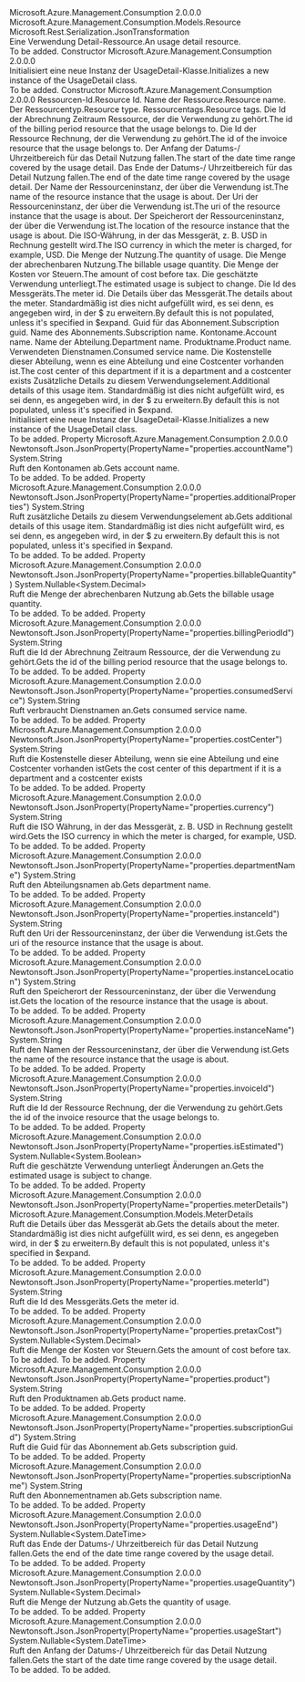 <Type Name="UsageDetail" FullName="Microsoft.Azure.Management.Consumption.Models.UsageDetail">
  <TypeSignature Language="C#" Value="public class UsageDetail : Microsoft.Azure.Management.Consumption.Models.Resource" />
  <TypeSignature Language="ILAsm" Value=".class public auto ansi beforefieldinit UsageDetail extends Microsoft.Azure.Management.Consumption.Models.Resource" />
  <TypeSignature Language="DocId" Value="T:Microsoft.Azure.Management.Consumption.Models.UsageDetail" />
  <TypeSignature Language="VB.NET" Value="Public Class UsageDetail&#xA;Inherits Resource" />
  <TypeSignature Language="F#" Value="type UsageDetail = class&#xA;    inherit Resource" />
  <AssemblyInfo>
    <AssemblyName>Microsoft.Azure.Management.Consumption</AssemblyName>
    <AssemblyVersion>2.0.0.0</AssemblyVersion>
  </AssemblyInfo>
  <Base>
    <BaseTypeName>Microsoft.Azure.Management.Consumption.Models.Resource</BaseTypeName>
  </Base>
  <Interfaces />
  <Attributes>
    <Attribute>
      <AttributeName>Microsoft.Rest.Serialization.JsonTransformation</AttributeName>
    </Attribute>
  </Attributes>
  <Docs>
    <summary>
            <span data-ttu-id="986f1-101">Eine Verwendung Detail-Ressource.</span><span class="sxs-lookup"><span data-stu-id="986f1-101">An usage detail resource.</span></span>
            </summary>
    <remarks>To be added.</remarks>
  </Docs>
  <Members>
    <Member MemberName=".ctor">
      <MemberSignature Language="C#" Value="public UsageDetail ();" />
      <MemberSignature Language="ILAsm" Value=".method public hidebysig specialname rtspecialname instance void .ctor() cil managed" />
      <MemberSignature Language="DocId" Value="M:Microsoft.Azure.Management.Consumption.Models.UsageDetail.#ctor" />
      <MemberSignature Language="VB.NET" Value="Public Sub New ()" />
      <MemberType>Constructor</MemberType>
      <AssemblyInfo>
        <AssemblyName>Microsoft.Azure.Management.Consumption</AssemblyName>
        <AssemblyVersion>2.0.0.0</AssemblyVersion>
      </AssemblyInfo>
      <Parameters />
      <Docs>
        <summary>
            <span data-ttu-id="986f1-102">Initialisiert eine neue Instanz der UsageDetail-Klasse.</span><span class="sxs-lookup"><span data-stu-id="986f1-102">Initializes a new instance of the UsageDetail class.</span></span>
            </summary>
        <remarks>To be added.</remarks>
      </Docs>
    </Member>
    <Member MemberName=".ctor">
      <MemberSignature Language="C#" Value="public UsageDetail (string id = null, string name = null, string type = null, System.Collections.Generic.IDictionary&lt;string,string&gt; tags = null, string billingPeriodId = null, string invoiceId = null, Nullable&lt;DateTime&gt; usageStart = null, Nullable&lt;DateTime&gt; usageEnd = null, string instanceName = null, string instanceId = null, string instanceLocation = null, string currency = null, Nullable&lt;decimal&gt; usageQuantity = null, Nullable&lt;decimal&gt; billableQuantity = null, Nullable&lt;decimal&gt; pretaxCost = null, Nullable&lt;bool&gt; isEstimated = null, string meterId = null, Microsoft.Azure.Management.Consumption.Models.MeterDetails meterDetails = null, string subscriptionGuid = null, string subscriptionName = null, string accountName = null, string departmentName = null, string product = null, string consumedService = null, string costCenter = null, string additionalProperties = null);" />
      <MemberSignature Language="ILAsm" Value=".method public hidebysig specialname rtspecialname instance void .ctor(string id, string name, string type, class System.Collections.Generic.IDictionary`2&lt;string, string&gt; tags, string billingPeriodId, string invoiceId, valuetype System.Nullable`1&lt;valuetype System.DateTime&gt; usageStart, valuetype System.Nullable`1&lt;valuetype System.DateTime&gt; usageEnd, string instanceName, string instanceId, string instanceLocation, string currency, valuetype System.Nullable`1&lt;valuetype System.Decimal&gt; usageQuantity, valuetype System.Nullable`1&lt;valuetype System.Decimal&gt; billableQuantity, valuetype System.Nullable`1&lt;valuetype System.Decimal&gt; pretaxCost, valuetype System.Nullable`1&lt;bool&gt; isEstimated, string meterId, class Microsoft.Azure.Management.Consumption.Models.MeterDetails meterDetails, string subscriptionGuid, string subscriptionName, string accountName, string departmentName, string product, string consumedService, string costCenter, string additionalProperties) cil managed" />
      <MemberSignature Language="DocId" Value="M:Microsoft.Azure.Management.Consumption.Models.UsageDetail.#ctor(System.String,System.String,System.String,System.Collections.Generic.IDictionary{System.String,System.String},System.String,System.String,System.Nullable{System.DateTime},System.Nullable{System.DateTime},System.String,System.String,System.String,System.String,System.Nullable{System.Decimal},System.Nullable{System.Decimal},System.Nullable{System.Decimal},System.Nullable{System.Boolean},System.String,Microsoft.Azure.Management.Consumption.Models.MeterDetails,System.String,System.String,System.String,System.String,System.String,System.String,System.String,System.String)" />
      <MemberSignature Language="F#" Value="new Microsoft.Azure.Management.Consumption.Models.UsageDetail : string * string * string * System.Collections.Generic.IDictionary&lt;string, string&gt; * string * string * Nullable&lt;DateTime&gt; * Nullable&lt;DateTime&gt; * string * string * string * string * Nullable&lt;decimal&gt; * Nullable&lt;decimal&gt; * Nullable&lt;decimal&gt; * Nullable&lt;bool&gt; * string * Microsoft.Azure.Management.Consumption.Models.MeterDetails * string * string * string * string * string * string * string * string -&gt; Microsoft.Azure.Management.Consumption.Models.UsageDetail" Usage="new Microsoft.Azure.Management.Consumption.Models.UsageDetail (id, name, type, tags, billingPeriodId, invoiceId, usageStart, usageEnd, instanceName, instanceId, instanceLocation, currency, usageQuantity, billableQuantity, pretaxCost, isEstimated, meterId, meterDetails, subscriptionGuid, subscriptionName, accountName, departmentName, product, consumedService, costCenter, additionalProperties)" />
      <MemberType>Constructor</MemberType>
      <AssemblyInfo>
        <AssemblyName>Microsoft.Azure.Management.Consumption</AssemblyName>
        <AssemblyVersion>2.0.0.0</AssemblyVersion>
      </AssemblyInfo>
      <Parameters>
        <Parameter Name="id" Type="System.String" />
        <Parameter Name="name" Type="System.String" />
        <Parameter Name="type" Type="System.String" />
        <Parameter Name="tags" Type="System.Collections.Generic.IDictionary&lt;System.String,System.String&gt;" />
        <Parameter Name="billingPeriodId" Type="System.String" />
        <Parameter Name="invoiceId" Type="System.String" />
        <Parameter Name="usageStart" Type="System.Nullable&lt;System.DateTime&gt;" />
        <Parameter Name="usageEnd" Type="System.Nullable&lt;System.DateTime&gt;" />
        <Parameter Name="instanceName" Type="System.String" />
        <Parameter Name="instanceId" Type="System.String" />
        <Parameter Name="instanceLocation" Type="System.String" />
        <Parameter Name="currency" Type="System.String" />
        <Parameter Name="usageQuantity" Type="System.Nullable&lt;System.Decimal&gt;" />
        <Parameter Name="billableQuantity" Type="System.Nullable&lt;System.Decimal&gt;" />
        <Parameter Name="pretaxCost" Type="System.Nullable&lt;System.Decimal&gt;" />
        <Parameter Name="isEstimated" Type="System.Nullable&lt;System.Boolean&gt;" />
        <Parameter Name="meterId" Type="System.String" />
        <Parameter Name="meterDetails" Type="Microsoft.Azure.Management.Consumption.Models.MeterDetails" />
        <Parameter Name="subscriptionGuid" Type="System.String" />
        <Parameter Name="subscriptionName" Type="System.String" />
        <Parameter Name="accountName" Type="System.String" />
        <Parameter Name="departmentName" Type="System.String" />
        <Parameter Name="product" Type="System.String" />
        <Parameter Name="consumedService" Type="System.String" />
        <Parameter Name="costCenter" Type="System.String" />
        <Parameter Name="additionalProperties" Type="System.String" />
      </Parameters>
      <Docs>
        <param name="id"><span data-ttu-id="986f1-103">Ressourcen-Id.</span><span class="sxs-lookup"><span data-stu-id="986f1-103">Resource Id.</span></span></param>
        <param name="name"><span data-ttu-id="986f1-104">Name der Ressource.</span><span class="sxs-lookup"><span data-stu-id="986f1-104">Resource name.</span></span></param>
        <param name="type"><span data-ttu-id="986f1-105">Der Ressourcentyp.</span><span class="sxs-lookup"><span data-stu-id="986f1-105">Resource type.</span></span></param>
        <param name="tags"><span data-ttu-id="986f1-106">Ressourcentags.</span><span class="sxs-lookup"><span data-stu-id="986f1-106">Resource tags.</span></span></param>
        <param name="billingPeriodId"><span data-ttu-id="986f1-107">Die Id der Abrechnung Zeitraum Ressource, der die Verwendung zu gehört.</span><span class="sxs-lookup"><span data-stu-id="986f1-107">The id of the billing period resource that the usage belongs to.</span></span></param>
        <param name="invoiceId"><span data-ttu-id="986f1-108">Die Id der Ressource Rechnung, der die Verwendung zu gehört.</span><span class="sxs-lookup"><span data-stu-id="986f1-108">The id of the invoice resource that the usage belongs to.</span></span></param>
        <param name="usageStart"><span data-ttu-id="986f1-109">Der Anfang der Datums-/ Uhrzeitbereich für das Detail Nutzung fallen.</span><span class="sxs-lookup"><span data-stu-id="986f1-109">The start of the date time range covered by the usage detail.</span></span></param>
        <param name="usageEnd"><span data-ttu-id="986f1-110">Das Ende der Datums-/ Uhrzeitbereich für das Detail Nutzung fallen.</span><span class="sxs-lookup"><span data-stu-id="986f1-110">The end of the date time range covered by the usage detail.</span></span></param>
        <param name="instanceName"><span data-ttu-id="986f1-111">Der Name der Ressourceninstanz, der über die Verwendung ist.</span><span class="sxs-lookup"><span data-stu-id="986f1-111">The name of the resource instance that the usage is about.</span></span></param>
        <param name="instanceId"><span data-ttu-id="986f1-112">Der Uri der Ressourceninstanz, der über die Verwendung ist.</span><span class="sxs-lookup"><span data-stu-id="986f1-112">The uri of the resource instance that the usage is about.</span></span></param>
        <param name="instanceLocation"><span data-ttu-id="986f1-113">Der Speicherort der Ressourceninstanz, der über die Verwendung ist.</span><span class="sxs-lookup"><span data-stu-id="986f1-113">The location of the resource instance that the usage is about.</span></span></param>
        <param name="currency"><span data-ttu-id="986f1-114">Die ISO-Währung, in der das Messgerät, z. B. USD in Rechnung gestellt wird.</span><span class="sxs-lookup"><span data-stu-id="986f1-114">The ISO currency in which the meter is charged, for example, USD.</span></span></param>
        <param name="usageQuantity"><span data-ttu-id="986f1-115">Die Menge der Nutzung.</span><span class="sxs-lookup"><span data-stu-id="986f1-115">The quantity of usage.</span></span></param>
        <param name="billableQuantity"><span data-ttu-id="986f1-116">Die Menge der abrechenbaren Nutzung.</span><span class="sxs-lookup"><span data-stu-id="986f1-116">The billable usage quantity.</span></span></param>
        <param name="pretaxCost"><span data-ttu-id="986f1-117">Die Menge der Kosten vor Steuern.</span><span class="sxs-lookup"><span data-stu-id="986f1-117">The amount of cost before tax.</span></span></param>
        <param name="isEstimated"><span data-ttu-id="986f1-118">Die geschätzte Verwendung unterliegt.</span><span class="sxs-lookup"><span data-stu-id="986f1-118">The estimated usage is subject to change.</span></span></param>
        <param name="meterId"><span data-ttu-id="986f1-119">Die Id des Messgeräts.</span><span class="sxs-lookup"><span data-stu-id="986f1-119">The meter id.</span></span></param>
        <param name="meterDetails"><span data-ttu-id="986f1-120">Die Details über das Messgerät.</span><span class="sxs-lookup"><span data-stu-id="986f1-120">The details about the meter.</span></span> <span data-ttu-id="986f1-121">Standardmäßig ist dies nicht aufgefüllt wird, es sei denn, es angegeben wird, in der $ zu erweitern.</span><span class="sxs-lookup"><span data-stu-id="986f1-121">By default this is not populated, unless it's specified in $expand.</span></span></param>
        <param name="subscriptionGuid"><span data-ttu-id="986f1-122">Guid für das Abonnement.</span><span class="sxs-lookup"><span data-stu-id="986f1-122">Subscription guid.</span></span></param>
        <param name="subscriptionName"><span data-ttu-id="986f1-123">Name des Abonnements.</span><span class="sxs-lookup"><span data-stu-id="986f1-123">Subscription name.</span></span></param>
        <param name="accountName"><span data-ttu-id="986f1-124">Kontoname.</span><span class="sxs-lookup"><span data-stu-id="986f1-124">Account name.</span></span></param>
        <param name="departmentName"><span data-ttu-id="986f1-125">Name der Abteilung.</span><span class="sxs-lookup"><span data-stu-id="986f1-125">Department name.</span></span></param>
        <param name="product"><span data-ttu-id="986f1-126">Produktname.</span><span class="sxs-lookup"><span data-stu-id="986f1-126">Product name.</span></span></param>
        <param name="consumedService"><span data-ttu-id="986f1-127">Verwendeten Dienstnamen.</span><span class="sxs-lookup"><span data-stu-id="986f1-127">Consumed service name.</span></span></param>
        <param name="costCenter"><span data-ttu-id="986f1-128">Die Kostenstelle dieser Abteilung, wenn es eine Abteilung und eine Costcenter vorhanden ist.</span><span class="sxs-lookup"><span data-stu-id="986f1-128">The cost center of this department if it is a department and a costcenter exists</span></span></param>
        <param name="additionalProperties"><span data-ttu-id="986f1-129">Zusätzliche Details zu diesem Verwendungselement.</span><span class="sxs-lookup"><span data-stu-id="986f1-129">Additional details of this usage item.</span></span> <span data-ttu-id="986f1-130">Standardmäßig ist dies nicht aufgefüllt wird, es sei denn, es angegeben wird, in der $ zu erweitern.</span><span class="sxs-lookup"><span data-stu-id="986f1-130">By default this is not populated, unless it's specified in $expand.</span></span></param>
        <summary>
            <span data-ttu-id="986f1-131">Initialisiert eine neue Instanz der UsageDetail-Klasse.</span><span class="sxs-lookup"><span data-stu-id="986f1-131">Initializes a new instance of the UsageDetail class.</span></span>
            </summary>
        <remarks>To be added.</remarks>
      </Docs>
    </Member>
    <Member MemberName="AccountName">
      <MemberSignature Language="C#" Value="public string AccountName { get; }" />
      <MemberSignature Language="ILAsm" Value=".property instance string AccountName" />
      <MemberSignature Language="DocId" Value="P:Microsoft.Azure.Management.Consumption.Models.UsageDetail.AccountName" />
      <MemberSignature Language="VB.NET" Value="Public ReadOnly Property AccountName As String" />
      <MemberSignature Language="F#" Value="member this.AccountName : string" Usage="Microsoft.Azure.Management.Consumption.Models.UsageDetail.AccountName" />
      <MemberType>Property</MemberType>
      <AssemblyInfo>
        <AssemblyName>Microsoft.Azure.Management.Consumption</AssemblyName>
        <AssemblyVersion>2.0.0.0</AssemblyVersion>
      </AssemblyInfo>
      <Attributes>
        <Attribute>
          <AttributeName>Newtonsoft.Json.JsonProperty(PropertyName="properties.accountName")</AttributeName>
        </Attribute>
      </Attributes>
      <ReturnValue>
        <ReturnType>System.String</ReturnType>
      </ReturnValue>
      <Docs>
        <summary>
            <span data-ttu-id="986f1-132">Ruft den Kontonamen ab.</span><span class="sxs-lookup"><span data-stu-id="986f1-132">Gets account name.</span></span>
            </summary>
        <value>To be added.</value>
        <remarks>To be added.</remarks>
      </Docs>
    </Member>
    <Member MemberName="AdditionalProperties">
      <MemberSignature Language="C#" Value="public string AdditionalProperties { get; }" />
      <MemberSignature Language="ILAsm" Value=".property instance string AdditionalProperties" />
      <MemberSignature Language="DocId" Value="P:Microsoft.Azure.Management.Consumption.Models.UsageDetail.AdditionalProperties" />
      <MemberSignature Language="VB.NET" Value="Public ReadOnly Property AdditionalProperties As String" />
      <MemberSignature Language="F#" Value="member this.AdditionalProperties : string" Usage="Microsoft.Azure.Management.Consumption.Models.UsageDetail.AdditionalProperties" />
      <MemberType>Property</MemberType>
      <AssemblyInfo>
        <AssemblyName>Microsoft.Azure.Management.Consumption</AssemblyName>
        <AssemblyVersion>2.0.0.0</AssemblyVersion>
      </AssemblyInfo>
      <Attributes>
        <Attribute>
          <AttributeName>Newtonsoft.Json.JsonProperty(PropertyName="properties.additionalProperties")</AttributeName>
        </Attribute>
      </Attributes>
      <ReturnValue>
        <ReturnType>System.String</ReturnType>
      </ReturnValue>
      <Docs>
        <summary>
            <span data-ttu-id="986f1-133">Ruft zusätzliche Details zu diesem Verwendungselement ab.</span><span class="sxs-lookup"><span data-stu-id="986f1-133">Gets additional details of this usage item.</span></span> <span data-ttu-id="986f1-134">Standardmäßig ist dies nicht aufgefüllt wird, es sei denn, es angegeben wird, in der $ zu erweitern.</span><span class="sxs-lookup"><span data-stu-id="986f1-134">By default this is not populated, unless it's specified in $expand.</span></span>
            </summary>
        <value>To be added.</value>
        <remarks>To be added.</remarks>
      </Docs>
    </Member>
    <Member MemberName="BillableQuantity">
      <MemberSignature Language="C#" Value="public Nullable&lt;decimal&gt; BillableQuantity { get; }" />
      <MemberSignature Language="ILAsm" Value=".property instance valuetype System.Nullable`1&lt;valuetype System.Decimal&gt; BillableQuantity" />
      <MemberSignature Language="DocId" Value="P:Microsoft.Azure.Management.Consumption.Models.UsageDetail.BillableQuantity" />
      <MemberSignature Language="VB.NET" Value="Public ReadOnly Property BillableQuantity As Nullable(Of Decimal)" />
      <MemberSignature Language="F#" Value="member this.BillableQuantity : Nullable&lt;decimal&gt;" Usage="Microsoft.Azure.Management.Consumption.Models.UsageDetail.BillableQuantity" />
      <MemberType>Property</MemberType>
      <AssemblyInfo>
        <AssemblyName>Microsoft.Azure.Management.Consumption</AssemblyName>
        <AssemblyVersion>2.0.0.0</AssemblyVersion>
      </AssemblyInfo>
      <Attributes>
        <Attribute>
          <AttributeName>Newtonsoft.Json.JsonProperty(PropertyName="properties.billableQuantity")</AttributeName>
        </Attribute>
      </Attributes>
      <ReturnValue>
        <ReturnType>System.Nullable&lt;System.Decimal&gt;</ReturnType>
      </ReturnValue>
      <Docs>
        <summary>
            <span data-ttu-id="986f1-135">Ruft die Menge der abrechenbaren Nutzung ab.</span><span class="sxs-lookup"><span data-stu-id="986f1-135">Gets the billable usage quantity.</span></span>
            </summary>
        <value>To be added.</value>
        <remarks>To be added.</remarks>
      </Docs>
    </Member>
    <Member MemberName="BillingPeriodId">
      <MemberSignature Language="C#" Value="public string BillingPeriodId { get; }" />
      <MemberSignature Language="ILAsm" Value=".property instance string BillingPeriodId" />
      <MemberSignature Language="DocId" Value="P:Microsoft.Azure.Management.Consumption.Models.UsageDetail.BillingPeriodId" />
      <MemberSignature Language="VB.NET" Value="Public ReadOnly Property BillingPeriodId As String" />
      <MemberSignature Language="F#" Value="member this.BillingPeriodId : string" Usage="Microsoft.Azure.Management.Consumption.Models.UsageDetail.BillingPeriodId" />
      <MemberType>Property</MemberType>
      <AssemblyInfo>
        <AssemblyName>Microsoft.Azure.Management.Consumption</AssemblyName>
        <AssemblyVersion>2.0.0.0</AssemblyVersion>
      </AssemblyInfo>
      <Attributes>
        <Attribute>
          <AttributeName>Newtonsoft.Json.JsonProperty(PropertyName="properties.billingPeriodId")</AttributeName>
        </Attribute>
      </Attributes>
      <ReturnValue>
        <ReturnType>System.String</ReturnType>
      </ReturnValue>
      <Docs>
        <summary>
            <span data-ttu-id="986f1-136">Ruft die Id der Abrechnung Zeitraum Ressource, der die Verwendung zu gehört.</span><span class="sxs-lookup"><span data-stu-id="986f1-136">Gets the id of the billing period resource that the usage belongs to.</span></span>
            </summary>
        <value>To be added.</value>
        <remarks>To be added.</remarks>
      </Docs>
    </Member>
    <Member MemberName="ConsumedService">
      <MemberSignature Language="C#" Value="public string ConsumedService { get; }" />
      <MemberSignature Language="ILAsm" Value=".property instance string ConsumedService" />
      <MemberSignature Language="DocId" Value="P:Microsoft.Azure.Management.Consumption.Models.UsageDetail.ConsumedService" />
      <MemberSignature Language="VB.NET" Value="Public ReadOnly Property ConsumedService As String" />
      <MemberSignature Language="F#" Value="member this.ConsumedService : string" Usage="Microsoft.Azure.Management.Consumption.Models.UsageDetail.ConsumedService" />
      <MemberType>Property</MemberType>
      <AssemblyInfo>
        <AssemblyName>Microsoft.Azure.Management.Consumption</AssemblyName>
        <AssemblyVersion>2.0.0.0</AssemblyVersion>
      </AssemblyInfo>
      <Attributes>
        <Attribute>
          <AttributeName>Newtonsoft.Json.JsonProperty(PropertyName="properties.consumedService")</AttributeName>
        </Attribute>
      </Attributes>
      <ReturnValue>
        <ReturnType>System.String</ReturnType>
      </ReturnValue>
      <Docs>
        <summary>
            <span data-ttu-id="986f1-137">Ruft verbraucht Dienstnamen an.</span><span class="sxs-lookup"><span data-stu-id="986f1-137">Gets consumed service name.</span></span>
            </summary>
        <value>To be added.</value>
        <remarks>To be added.</remarks>
      </Docs>
    </Member>
    <Member MemberName="CostCenter">
      <MemberSignature Language="C#" Value="public string CostCenter { get; }" />
      <MemberSignature Language="ILAsm" Value=".property instance string CostCenter" />
      <MemberSignature Language="DocId" Value="P:Microsoft.Azure.Management.Consumption.Models.UsageDetail.CostCenter" />
      <MemberSignature Language="VB.NET" Value="Public ReadOnly Property CostCenter As String" />
      <MemberSignature Language="F#" Value="member this.CostCenter : string" Usage="Microsoft.Azure.Management.Consumption.Models.UsageDetail.CostCenter" />
      <MemberType>Property</MemberType>
      <AssemblyInfo>
        <AssemblyName>Microsoft.Azure.Management.Consumption</AssemblyName>
        <AssemblyVersion>2.0.0.0</AssemblyVersion>
      </AssemblyInfo>
      <Attributes>
        <Attribute>
          <AttributeName>Newtonsoft.Json.JsonProperty(PropertyName="properties.costCenter")</AttributeName>
        </Attribute>
      </Attributes>
      <ReturnValue>
        <ReturnType>System.String</ReturnType>
      </ReturnValue>
      <Docs>
        <summary>
            <span data-ttu-id="986f1-138">Ruft die Kostenstelle dieser Abteilung, wenn sie eine Abteilung und eine Costcenter vorhanden ist</span><span class="sxs-lookup"><span data-stu-id="986f1-138">Gets the cost center of this department if it is a department and a costcenter exists</span></span>
            </summary>
        <value>To be added.</value>
        <remarks>To be added.</remarks>
      </Docs>
    </Member>
    <Member MemberName="Currency">
      <MemberSignature Language="C#" Value="public string Currency { get; }" />
      <MemberSignature Language="ILAsm" Value=".property instance string Currency" />
      <MemberSignature Language="DocId" Value="P:Microsoft.Azure.Management.Consumption.Models.UsageDetail.Currency" />
      <MemberSignature Language="VB.NET" Value="Public ReadOnly Property Currency As String" />
      <MemberSignature Language="F#" Value="member this.Currency : string" Usage="Microsoft.Azure.Management.Consumption.Models.UsageDetail.Currency" />
      <MemberType>Property</MemberType>
      <AssemblyInfo>
        <AssemblyName>Microsoft.Azure.Management.Consumption</AssemblyName>
        <AssemblyVersion>2.0.0.0</AssemblyVersion>
      </AssemblyInfo>
      <Attributes>
        <Attribute>
          <AttributeName>Newtonsoft.Json.JsonProperty(PropertyName="properties.currency")</AttributeName>
        </Attribute>
      </Attributes>
      <ReturnValue>
        <ReturnType>System.String</ReturnType>
      </ReturnValue>
      <Docs>
        <summary>
            <span data-ttu-id="986f1-139">Ruft die ISO Währung, in der das Messgerät, z. B. USD in Rechnung gestellt wird.</span><span class="sxs-lookup"><span data-stu-id="986f1-139">Gets the ISO currency in which the meter is charged, for example, USD.</span></span>
            </summary>
        <value>To be added.</value>
        <remarks>To be added.</remarks>
      </Docs>
    </Member>
    <Member MemberName="DepartmentName">
      <MemberSignature Language="C#" Value="public string DepartmentName { get; }" />
      <MemberSignature Language="ILAsm" Value=".property instance string DepartmentName" />
      <MemberSignature Language="DocId" Value="P:Microsoft.Azure.Management.Consumption.Models.UsageDetail.DepartmentName" />
      <MemberSignature Language="VB.NET" Value="Public ReadOnly Property DepartmentName As String" />
      <MemberSignature Language="F#" Value="member this.DepartmentName : string" Usage="Microsoft.Azure.Management.Consumption.Models.UsageDetail.DepartmentName" />
      <MemberType>Property</MemberType>
      <AssemblyInfo>
        <AssemblyName>Microsoft.Azure.Management.Consumption</AssemblyName>
        <AssemblyVersion>2.0.0.0</AssemblyVersion>
      </AssemblyInfo>
      <Attributes>
        <Attribute>
          <AttributeName>Newtonsoft.Json.JsonProperty(PropertyName="properties.departmentName")</AttributeName>
        </Attribute>
      </Attributes>
      <ReturnValue>
        <ReturnType>System.String</ReturnType>
      </ReturnValue>
      <Docs>
        <summary>
            <span data-ttu-id="986f1-140">Ruft den Abteilungsnamen ab.</span><span class="sxs-lookup"><span data-stu-id="986f1-140">Gets department name.</span></span>
            </summary>
        <value>To be added.</value>
        <remarks>To be added.</remarks>
      </Docs>
    </Member>
    <Member MemberName="InstanceId">
      <MemberSignature Language="C#" Value="public string InstanceId { get; }" />
      <MemberSignature Language="ILAsm" Value=".property instance string InstanceId" />
      <MemberSignature Language="DocId" Value="P:Microsoft.Azure.Management.Consumption.Models.UsageDetail.InstanceId" />
      <MemberSignature Language="VB.NET" Value="Public ReadOnly Property InstanceId As String" />
      <MemberSignature Language="F#" Value="member this.InstanceId : string" Usage="Microsoft.Azure.Management.Consumption.Models.UsageDetail.InstanceId" />
      <MemberType>Property</MemberType>
      <AssemblyInfo>
        <AssemblyName>Microsoft.Azure.Management.Consumption</AssemblyName>
        <AssemblyVersion>2.0.0.0</AssemblyVersion>
      </AssemblyInfo>
      <Attributes>
        <Attribute>
          <AttributeName>Newtonsoft.Json.JsonProperty(PropertyName="properties.instanceId")</AttributeName>
        </Attribute>
      </Attributes>
      <ReturnValue>
        <ReturnType>System.String</ReturnType>
      </ReturnValue>
      <Docs>
        <summary>
            <span data-ttu-id="986f1-141">Ruft den Uri der Ressourceninstanz, der über die Verwendung ist.</span><span class="sxs-lookup"><span data-stu-id="986f1-141">Gets the uri of the resource instance that the usage is about.</span></span>
            </summary>
        <value>To be added.</value>
        <remarks>To be added.</remarks>
      </Docs>
    </Member>
    <Member MemberName="InstanceLocation">
      <MemberSignature Language="C#" Value="public string InstanceLocation { get; }" />
      <MemberSignature Language="ILAsm" Value=".property instance string InstanceLocation" />
      <MemberSignature Language="DocId" Value="P:Microsoft.Azure.Management.Consumption.Models.UsageDetail.InstanceLocation" />
      <MemberSignature Language="VB.NET" Value="Public ReadOnly Property InstanceLocation As String" />
      <MemberSignature Language="F#" Value="member this.InstanceLocation : string" Usage="Microsoft.Azure.Management.Consumption.Models.UsageDetail.InstanceLocation" />
      <MemberType>Property</MemberType>
      <AssemblyInfo>
        <AssemblyName>Microsoft.Azure.Management.Consumption</AssemblyName>
        <AssemblyVersion>2.0.0.0</AssemblyVersion>
      </AssemblyInfo>
      <Attributes>
        <Attribute>
          <AttributeName>Newtonsoft.Json.JsonProperty(PropertyName="properties.instanceLocation")</AttributeName>
        </Attribute>
      </Attributes>
      <ReturnValue>
        <ReturnType>System.String</ReturnType>
      </ReturnValue>
      <Docs>
        <summary>
            <span data-ttu-id="986f1-142">Ruft den Speicherort der Ressourceninstanz, der über die Verwendung ist.</span><span class="sxs-lookup"><span data-stu-id="986f1-142">Gets the location of the resource instance that the usage is about.</span></span>
            </summary>
        <value>To be added.</value>
        <remarks>To be added.</remarks>
      </Docs>
    </Member>
    <Member MemberName="InstanceName">
      <MemberSignature Language="C#" Value="public string InstanceName { get; }" />
      <MemberSignature Language="ILAsm" Value=".property instance string InstanceName" />
      <MemberSignature Language="DocId" Value="P:Microsoft.Azure.Management.Consumption.Models.UsageDetail.InstanceName" />
      <MemberSignature Language="VB.NET" Value="Public ReadOnly Property InstanceName As String" />
      <MemberSignature Language="F#" Value="member this.InstanceName : string" Usage="Microsoft.Azure.Management.Consumption.Models.UsageDetail.InstanceName" />
      <MemberType>Property</MemberType>
      <AssemblyInfo>
        <AssemblyName>Microsoft.Azure.Management.Consumption</AssemblyName>
        <AssemblyVersion>2.0.0.0</AssemblyVersion>
      </AssemblyInfo>
      <Attributes>
        <Attribute>
          <AttributeName>Newtonsoft.Json.JsonProperty(PropertyName="properties.instanceName")</AttributeName>
        </Attribute>
      </Attributes>
      <ReturnValue>
        <ReturnType>System.String</ReturnType>
      </ReturnValue>
      <Docs>
        <summary>
            <span data-ttu-id="986f1-143">Ruft den Namen der Ressourceninstanz, der über die Verwendung ist.</span><span class="sxs-lookup"><span data-stu-id="986f1-143">Gets the name of the resource instance that the usage is about.</span></span>
            </summary>
        <value>To be added.</value>
        <remarks>To be added.</remarks>
      </Docs>
    </Member>
    <Member MemberName="InvoiceId">
      <MemberSignature Language="C#" Value="public string InvoiceId { get; }" />
      <MemberSignature Language="ILAsm" Value=".property instance string InvoiceId" />
      <MemberSignature Language="DocId" Value="P:Microsoft.Azure.Management.Consumption.Models.UsageDetail.InvoiceId" />
      <MemberSignature Language="VB.NET" Value="Public ReadOnly Property InvoiceId As String" />
      <MemberSignature Language="F#" Value="member this.InvoiceId : string" Usage="Microsoft.Azure.Management.Consumption.Models.UsageDetail.InvoiceId" />
      <MemberType>Property</MemberType>
      <AssemblyInfo>
        <AssemblyName>Microsoft.Azure.Management.Consumption</AssemblyName>
        <AssemblyVersion>2.0.0.0</AssemblyVersion>
      </AssemblyInfo>
      <Attributes>
        <Attribute>
          <AttributeName>Newtonsoft.Json.JsonProperty(PropertyName="properties.invoiceId")</AttributeName>
        </Attribute>
      </Attributes>
      <ReturnValue>
        <ReturnType>System.String</ReturnType>
      </ReturnValue>
      <Docs>
        <summary>
            <span data-ttu-id="986f1-144">Ruft die Id der Ressource Rechnung, der die Verwendung zu gehört.</span><span class="sxs-lookup"><span data-stu-id="986f1-144">Gets the id of the invoice resource that the usage belongs to.</span></span>
            </summary>
        <value>To be added.</value>
        <remarks>To be added.</remarks>
      </Docs>
    </Member>
    <Member MemberName="IsEstimated">
      <MemberSignature Language="C#" Value="public Nullable&lt;bool&gt; IsEstimated { get; }" />
      <MemberSignature Language="ILAsm" Value=".property instance valuetype System.Nullable`1&lt;bool&gt; IsEstimated" />
      <MemberSignature Language="DocId" Value="P:Microsoft.Azure.Management.Consumption.Models.UsageDetail.IsEstimated" />
      <MemberSignature Language="VB.NET" Value="Public ReadOnly Property IsEstimated As Nullable(Of Boolean)" />
      <MemberSignature Language="F#" Value="member this.IsEstimated : Nullable&lt;bool&gt;" Usage="Microsoft.Azure.Management.Consumption.Models.UsageDetail.IsEstimated" />
      <MemberType>Property</MemberType>
      <AssemblyInfo>
        <AssemblyName>Microsoft.Azure.Management.Consumption</AssemblyName>
        <AssemblyVersion>2.0.0.0</AssemblyVersion>
      </AssemblyInfo>
      <Attributes>
        <Attribute>
          <AttributeName>Newtonsoft.Json.JsonProperty(PropertyName="properties.isEstimated")</AttributeName>
        </Attribute>
      </Attributes>
      <ReturnValue>
        <ReturnType>System.Nullable&lt;System.Boolean&gt;</ReturnType>
      </ReturnValue>
      <Docs>
        <summary>
            <span data-ttu-id="986f1-145">Ruft die geschätzte Verwendung unterliegt Änderungen an.</span><span class="sxs-lookup"><span data-stu-id="986f1-145">Gets the estimated usage is subject to change.</span></span>
            </summary>
        <value>To be added.</value>
        <remarks>To be added.</remarks>
      </Docs>
    </Member>
    <Member MemberName="MeterDetails">
      <MemberSignature Language="C#" Value="public Microsoft.Azure.Management.Consumption.Models.MeterDetails MeterDetails { get; }" />
      <MemberSignature Language="ILAsm" Value=".property instance class Microsoft.Azure.Management.Consumption.Models.MeterDetails MeterDetails" />
      <MemberSignature Language="DocId" Value="P:Microsoft.Azure.Management.Consumption.Models.UsageDetail.MeterDetails" />
      <MemberSignature Language="VB.NET" Value="Public ReadOnly Property MeterDetails As MeterDetails" />
      <MemberSignature Language="F#" Value="member this.MeterDetails : Microsoft.Azure.Management.Consumption.Models.MeterDetails" Usage="Microsoft.Azure.Management.Consumption.Models.UsageDetail.MeterDetails" />
      <MemberType>Property</MemberType>
      <AssemblyInfo>
        <AssemblyName>Microsoft.Azure.Management.Consumption</AssemblyName>
        <AssemblyVersion>2.0.0.0</AssemblyVersion>
      </AssemblyInfo>
      <Attributes>
        <Attribute>
          <AttributeName>Newtonsoft.Json.JsonProperty(PropertyName="properties.meterDetails")</AttributeName>
        </Attribute>
      </Attributes>
      <ReturnValue>
        <ReturnType>Microsoft.Azure.Management.Consumption.Models.MeterDetails</ReturnType>
      </ReturnValue>
      <Docs>
        <summary>
            <span data-ttu-id="986f1-146">Ruft die Details über das Messgerät ab.</span><span class="sxs-lookup"><span data-stu-id="986f1-146">Gets the details about the meter.</span></span> <span data-ttu-id="986f1-147">Standardmäßig ist dies nicht aufgefüllt wird, es sei denn, es angegeben wird, in der $ zu erweitern.</span><span class="sxs-lookup"><span data-stu-id="986f1-147">By default this is not populated, unless it's specified in $expand.</span></span>
            </summary>
        <value>To be added.</value>
        <remarks>To be added.</remarks>
      </Docs>
    </Member>
    <Member MemberName="MeterId">
      <MemberSignature Language="C#" Value="public string MeterId { get; }" />
      <MemberSignature Language="ILAsm" Value=".property instance string MeterId" />
      <MemberSignature Language="DocId" Value="P:Microsoft.Azure.Management.Consumption.Models.UsageDetail.MeterId" />
      <MemberSignature Language="VB.NET" Value="Public ReadOnly Property MeterId As String" />
      <MemberSignature Language="F#" Value="member this.MeterId : string" Usage="Microsoft.Azure.Management.Consumption.Models.UsageDetail.MeterId" />
      <MemberType>Property</MemberType>
      <AssemblyInfo>
        <AssemblyName>Microsoft.Azure.Management.Consumption</AssemblyName>
        <AssemblyVersion>2.0.0.0</AssemblyVersion>
      </AssemblyInfo>
      <Attributes>
        <Attribute>
          <AttributeName>Newtonsoft.Json.JsonProperty(PropertyName="properties.meterId")</AttributeName>
        </Attribute>
      </Attributes>
      <ReturnValue>
        <ReturnType>System.String</ReturnType>
      </ReturnValue>
      <Docs>
        <summary>
            <span data-ttu-id="986f1-148">Ruft die Id des Messgeräts.</span><span class="sxs-lookup"><span data-stu-id="986f1-148">Gets the meter id.</span></span>
            </summary>
        <value>To be added.</value>
        <remarks>To be added.</remarks>
      </Docs>
    </Member>
    <Member MemberName="PretaxCost">
      <MemberSignature Language="C#" Value="public Nullable&lt;decimal&gt; PretaxCost { get; }" />
      <MemberSignature Language="ILAsm" Value=".property instance valuetype System.Nullable`1&lt;valuetype System.Decimal&gt; PretaxCost" />
      <MemberSignature Language="DocId" Value="P:Microsoft.Azure.Management.Consumption.Models.UsageDetail.PretaxCost" />
      <MemberSignature Language="VB.NET" Value="Public ReadOnly Property PretaxCost As Nullable(Of Decimal)" />
      <MemberSignature Language="F#" Value="member this.PretaxCost : Nullable&lt;decimal&gt;" Usage="Microsoft.Azure.Management.Consumption.Models.UsageDetail.PretaxCost" />
      <MemberType>Property</MemberType>
      <AssemblyInfo>
        <AssemblyName>Microsoft.Azure.Management.Consumption</AssemblyName>
        <AssemblyVersion>2.0.0.0</AssemblyVersion>
      </AssemblyInfo>
      <Attributes>
        <Attribute>
          <AttributeName>Newtonsoft.Json.JsonProperty(PropertyName="properties.pretaxCost")</AttributeName>
        </Attribute>
      </Attributes>
      <ReturnValue>
        <ReturnType>System.Nullable&lt;System.Decimal&gt;</ReturnType>
      </ReturnValue>
      <Docs>
        <summary>
            <span data-ttu-id="986f1-149">Ruft die Menge der Kosten vor Steuern.</span><span class="sxs-lookup"><span data-stu-id="986f1-149">Gets the amount of cost before tax.</span></span>
            </summary>
        <value>To be added.</value>
        <remarks>To be added.</remarks>
      </Docs>
    </Member>
    <Member MemberName="Product">
      <MemberSignature Language="C#" Value="public string Product { get; }" />
      <MemberSignature Language="ILAsm" Value=".property instance string Product" />
      <MemberSignature Language="DocId" Value="P:Microsoft.Azure.Management.Consumption.Models.UsageDetail.Product" />
      <MemberSignature Language="VB.NET" Value="Public ReadOnly Property Product As String" />
      <MemberSignature Language="F#" Value="member this.Product : string" Usage="Microsoft.Azure.Management.Consumption.Models.UsageDetail.Product" />
      <MemberType>Property</MemberType>
      <AssemblyInfo>
        <AssemblyName>Microsoft.Azure.Management.Consumption</AssemblyName>
        <AssemblyVersion>2.0.0.0</AssemblyVersion>
      </AssemblyInfo>
      <Attributes>
        <Attribute>
          <AttributeName>Newtonsoft.Json.JsonProperty(PropertyName="properties.product")</AttributeName>
        </Attribute>
      </Attributes>
      <ReturnValue>
        <ReturnType>System.String</ReturnType>
      </ReturnValue>
      <Docs>
        <summary>
            <span data-ttu-id="986f1-150">Ruft den Produktnamen ab.</span><span class="sxs-lookup"><span data-stu-id="986f1-150">Gets product name.</span></span>
            </summary>
        <value>To be added.</value>
        <remarks>To be added.</remarks>
      </Docs>
    </Member>
    <Member MemberName="SubscriptionGuid">
      <MemberSignature Language="C#" Value="public string SubscriptionGuid { get; }" />
      <MemberSignature Language="ILAsm" Value=".property instance string SubscriptionGuid" />
      <MemberSignature Language="DocId" Value="P:Microsoft.Azure.Management.Consumption.Models.UsageDetail.SubscriptionGuid" />
      <MemberSignature Language="VB.NET" Value="Public ReadOnly Property SubscriptionGuid As String" />
      <MemberSignature Language="F#" Value="member this.SubscriptionGuid : string" Usage="Microsoft.Azure.Management.Consumption.Models.UsageDetail.SubscriptionGuid" />
      <MemberType>Property</MemberType>
      <AssemblyInfo>
        <AssemblyName>Microsoft.Azure.Management.Consumption</AssemblyName>
        <AssemblyVersion>2.0.0.0</AssemblyVersion>
      </AssemblyInfo>
      <Attributes>
        <Attribute>
          <AttributeName>Newtonsoft.Json.JsonProperty(PropertyName="properties.subscriptionGuid")</AttributeName>
        </Attribute>
      </Attributes>
      <ReturnValue>
        <ReturnType>System.String</ReturnType>
      </ReturnValue>
      <Docs>
        <summary>
            <span data-ttu-id="986f1-151">Ruft die Guid für das Abonnement ab.</span><span class="sxs-lookup"><span data-stu-id="986f1-151">Gets subscription guid.</span></span>
            </summary>
        <value>To be added.</value>
        <remarks>To be added.</remarks>
      </Docs>
    </Member>
    <Member MemberName="SubscriptionName">
      <MemberSignature Language="C#" Value="public string SubscriptionName { get; }" />
      <MemberSignature Language="ILAsm" Value=".property instance string SubscriptionName" />
      <MemberSignature Language="DocId" Value="P:Microsoft.Azure.Management.Consumption.Models.UsageDetail.SubscriptionName" />
      <MemberSignature Language="VB.NET" Value="Public ReadOnly Property SubscriptionName As String" />
      <MemberSignature Language="F#" Value="member this.SubscriptionName : string" Usage="Microsoft.Azure.Management.Consumption.Models.UsageDetail.SubscriptionName" />
      <MemberType>Property</MemberType>
      <AssemblyInfo>
        <AssemblyName>Microsoft.Azure.Management.Consumption</AssemblyName>
        <AssemblyVersion>2.0.0.0</AssemblyVersion>
      </AssemblyInfo>
      <Attributes>
        <Attribute>
          <AttributeName>Newtonsoft.Json.JsonProperty(PropertyName="properties.subscriptionName")</AttributeName>
        </Attribute>
      </Attributes>
      <ReturnValue>
        <ReturnType>System.String</ReturnType>
      </ReturnValue>
      <Docs>
        <summary>
            <span data-ttu-id="986f1-152">Ruft den Abonnementnamen ab.</span><span class="sxs-lookup"><span data-stu-id="986f1-152">Gets subscription name.</span></span>
            </summary>
        <value>To be added.</value>
        <remarks>To be added.</remarks>
      </Docs>
    </Member>
    <Member MemberName="UsageEnd">
      <MemberSignature Language="C#" Value="public Nullable&lt;DateTime&gt; UsageEnd { get; }" />
      <MemberSignature Language="ILAsm" Value=".property instance valuetype System.Nullable`1&lt;valuetype System.DateTime&gt; UsageEnd" />
      <MemberSignature Language="DocId" Value="P:Microsoft.Azure.Management.Consumption.Models.UsageDetail.UsageEnd" />
      <MemberSignature Language="VB.NET" Value="Public ReadOnly Property UsageEnd As Nullable(Of DateTime)" />
      <MemberSignature Language="F#" Value="member this.UsageEnd : Nullable&lt;DateTime&gt;" Usage="Microsoft.Azure.Management.Consumption.Models.UsageDetail.UsageEnd" />
      <MemberType>Property</MemberType>
      <AssemblyInfo>
        <AssemblyName>Microsoft.Azure.Management.Consumption</AssemblyName>
        <AssemblyVersion>2.0.0.0</AssemblyVersion>
      </AssemblyInfo>
      <Attributes>
        <Attribute>
          <AttributeName>Newtonsoft.Json.JsonProperty(PropertyName="properties.usageEnd")</AttributeName>
        </Attribute>
      </Attributes>
      <ReturnValue>
        <ReturnType>System.Nullable&lt;System.DateTime&gt;</ReturnType>
      </ReturnValue>
      <Docs>
        <summary>
            <span data-ttu-id="986f1-153">Ruft das Ende der Datums-/ Uhrzeitbereich für das Detail Nutzung fallen.</span><span class="sxs-lookup"><span data-stu-id="986f1-153">Gets the end of the date time range covered by the usage detail.</span></span>
            </summary>
        <value>To be added.</value>
        <remarks>To be added.</remarks>
      </Docs>
    </Member>
    <Member MemberName="UsageQuantity">
      <MemberSignature Language="C#" Value="public Nullable&lt;decimal&gt; UsageQuantity { get; }" />
      <MemberSignature Language="ILAsm" Value=".property instance valuetype System.Nullable`1&lt;valuetype System.Decimal&gt; UsageQuantity" />
      <MemberSignature Language="DocId" Value="P:Microsoft.Azure.Management.Consumption.Models.UsageDetail.UsageQuantity" />
      <MemberSignature Language="VB.NET" Value="Public ReadOnly Property UsageQuantity As Nullable(Of Decimal)" />
      <MemberSignature Language="F#" Value="member this.UsageQuantity : Nullable&lt;decimal&gt;" Usage="Microsoft.Azure.Management.Consumption.Models.UsageDetail.UsageQuantity" />
      <MemberType>Property</MemberType>
      <AssemblyInfo>
        <AssemblyName>Microsoft.Azure.Management.Consumption</AssemblyName>
        <AssemblyVersion>2.0.0.0</AssemblyVersion>
      </AssemblyInfo>
      <Attributes>
        <Attribute>
          <AttributeName>Newtonsoft.Json.JsonProperty(PropertyName="properties.usageQuantity")</AttributeName>
        </Attribute>
      </Attributes>
      <ReturnValue>
        <ReturnType>System.Nullable&lt;System.Decimal&gt;</ReturnType>
      </ReturnValue>
      <Docs>
        <summary>
            <span data-ttu-id="986f1-154">Ruft die Menge der Nutzung ab.</span><span class="sxs-lookup"><span data-stu-id="986f1-154">Gets the quantity of usage.</span></span>
            </summary>
        <value>To be added.</value>
        <remarks>To be added.</remarks>
      </Docs>
    </Member>
    <Member MemberName="UsageStart">
      <MemberSignature Language="C#" Value="public Nullable&lt;DateTime&gt; UsageStart { get; }" />
      <MemberSignature Language="ILAsm" Value=".property instance valuetype System.Nullable`1&lt;valuetype System.DateTime&gt; UsageStart" />
      <MemberSignature Language="DocId" Value="P:Microsoft.Azure.Management.Consumption.Models.UsageDetail.UsageStart" />
      <MemberSignature Language="VB.NET" Value="Public ReadOnly Property UsageStart As Nullable(Of DateTime)" />
      <MemberSignature Language="F#" Value="member this.UsageStart : Nullable&lt;DateTime&gt;" Usage="Microsoft.Azure.Management.Consumption.Models.UsageDetail.UsageStart" />
      <MemberType>Property</MemberType>
      <AssemblyInfo>
        <AssemblyName>Microsoft.Azure.Management.Consumption</AssemblyName>
        <AssemblyVersion>2.0.0.0</AssemblyVersion>
      </AssemblyInfo>
      <Attributes>
        <Attribute>
          <AttributeName>Newtonsoft.Json.JsonProperty(PropertyName="properties.usageStart")</AttributeName>
        </Attribute>
      </Attributes>
      <ReturnValue>
        <ReturnType>System.Nullable&lt;System.DateTime&gt;</ReturnType>
      </ReturnValue>
      <Docs>
        <summary>
            <span data-ttu-id="986f1-155">Ruft den Anfang der Datums-/ Uhrzeitbereich für das Detail Nutzung fallen.</span><span class="sxs-lookup"><span data-stu-id="986f1-155">Gets the start of the date time range covered by the usage detail.</span></span>
            </summary>
        <value>To be added.</value>
        <remarks>To be added.</remarks>
      </Docs>
    </Member>
  </Members>
</Type>